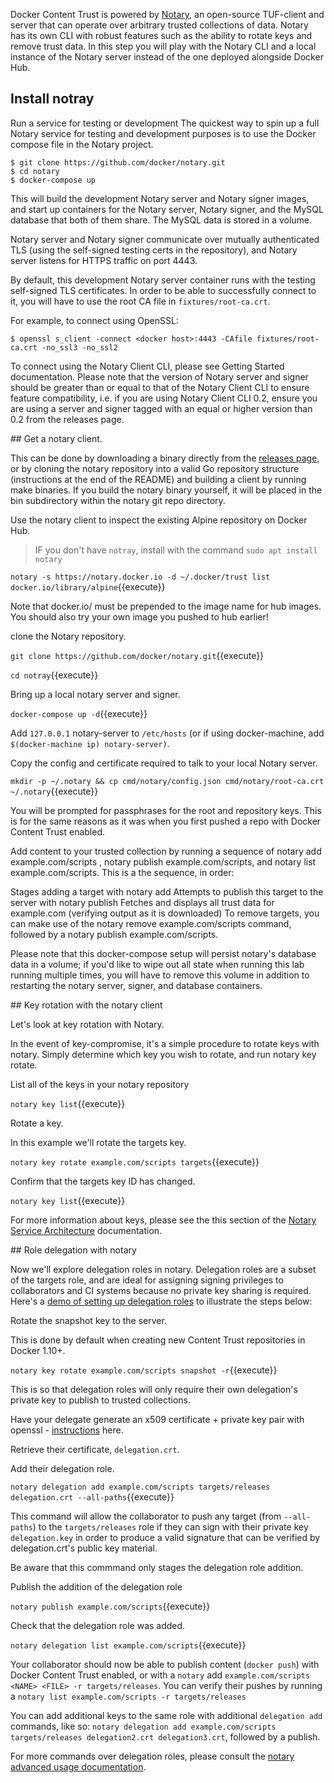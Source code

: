 Docker Content Trust is powered by [Notary](https://github.com/docker/notary), an open-source TUF-client and server that can operate over arbitrary trusted collections of data. Notary has its own CLI with robust features such as the ability to rotate keys and remove trust data. In this step you will play with the Notary CLI and a local instance of the Notary server instead of the one deployed alongside Docker Hub.

## Install notray
Run a service for testing or development
The quickest way to spin up a full Notary service for testing and development purposes is to use the Docker compose file in the Notary project.

```
$ git clone https://github.com/docker/notary.git
$ cd notary
$ docker-compose up
```

This will build the development Notary server and Notary signer images, and start up containers for the Notary server, Notary signer, and the MySQL database that both of them share. The MySQL data is stored in a volume.

Notary server and Notary signer communicate over mutually authenticated TLS (using the self-signed testing certs in the repository), and Notary server listens for HTTPS traffic on port 4443.

By default, this development Notary server container runs with the testing self-signed TLS certificates. In order to be able to successfully connect to it, you will have to use the root CA file in ``fixtures/root-ca.crt``.

For example, to connect using OpenSSL:

```
$ openssl s_client -connect <docker host>:4443 -CAfile fixtures/root-ca.crt -no_ssl3 -no_ssl2
```

To connect using the Notary Client CLI, please see Getting Started documentation. Please note that the version of Notary server and signer should be greater than or equal to that of the Notary Client CLI to ensure feature compatibility, i.e. if you are using Notary Client CLI 0.2, ensure you are using a server and signer tagged with an equal or higher version than 0.2 from the releases page.

## Get a notary client.

This can be done by downloading a binary directly from the [releases page](https://github.com/docker/notary/releases), or by cloning the notary repository into a valid Go repository structure (instructions at the end of the README) and building a client by running make binaries. If you build the notary binary yourself, it will be placed in the bin subdirectory within the notary git repo directory.

Use the notary client to inspect the existing Alpine repository on Docker Hub.

> IF you don't have `notray`, install with the command `sudo apt install notary `


`notary -s https://notary.docker.io -d ~/.docker/trust list docker.io/library/alpine`{{execute}}

Note that docker.io/ must be prepended to the image name for hub images. You should also try your own image you pushed to hub earlier!

clone the Notary repository.


`git clone https://github.com/docker/notary.git`{{execute}}

`cd notray`{{execute}}

Bring up a local notary server and signer.



  `docker-compose up -d`{{execute}}

  Add `127.0.0.1` notary-server to ``/etc/hosts`` (or if using docker-machine, add ``$(docker-machine ip) notary-server)``.


  Copy the config and certificate required to talk to your local Notary server.

  `mkdir -p ~/.notary && cp cmd/notary/config.json cmd/notary/root-ca.crt ~/.notary`{{execute}}

  You will be prompted for passphrases for the root and repository keys. This is for the same reasons as it was when you first pushed a repo with Docker Content Trust enabled.

  Add content to your trusted collection by running a sequence of notary add example.com/scripts <NAME> <FILE>, notary publish example.com/scripts, and notary list example.com/scripts. This is a the sequence, in order:

  Stages adding a target with notary add
  Attempts to publish this target to the server with notary publish
  Fetches and displays all trust data for example.com (verifying output as it is downloaded)
  To remove targets, you can make use of the notary remove example.com/scripts <NAME> command, followed by a notary publish example.com/scripts.

  Please note that this docker-compose setup will persist notary's database data in a volume; if you'd like to wipe out all state when running this lab running multiple times, you will have to remove this volume in addition to restarting the notary server, signer, and database containers.

## Key rotation with the notary client

Let's look at key rotation with Notary.

In the event of key-compromise, it's a simple procedure to rotate keys with notary. Simply determine which key you wish to rotate, and run notary key rotate.

List all of the keys in your notary repository

`notary key list`{{execute}}

Rotate a key.

In this example we'll rotate the targets key.

`notary key rotate example.com/scripts targets`{{execute}}


Confirm that the targets key ID has changed.

`notary key list`{{execute}}


For more information about keys, please see the this section of the [Notary Service Architecture](https://docs.docker.com/notary/service_architecture/#brief-overview-of-tuf-keys-and-roles) documentation.



## Role delegation with notary

Now we'll explore delegation roles in notary. Delegation roles are a subset of the targets role, and are ideal for assigning signing privileges to collaborators and CI systems because no private key sharing is required. Here's a [demo of setting up delegation roles](https://asciinema.org/a/4nclzcuus3ubdcu88xmepz8u4) to illustrate the steps below:

Rotate the snapshot key to the server.

This is done by default when creating new Content Trust repositories in Docker 1.10+.

`notary key rotate example.com/scripts snapshot -r`{{execute}}

This is so that delegation roles will only require their own delegation's private key to publish to trusted collections.

Have your delegate generate an x509 certificate + private key pair with openssl - [instructions](https://docs.docker.com/engine/security/trust/trust_delegation/#generating-delegation-keys) here.

Retrieve their certificate, `delegation.crt`.

Add their delegation role.

`notary delegation add example.com/scripts targets/releases delegation.crt --all-paths`{{execute}}

This command will allow the collaborator to push any target (from ``--all-paths``) to the ``targets/releases`` role if they can sign with their private key `delegation.key` in order to produce a valid signature that can be verified by delegation.crt's public key material.

Be aware that this commmand only stages the delegation role addition.

Publish the addition of the delegation role

`notary publish example.com/scripts`{{execute}}

Check that the delegation role was added.

`notary delegation list example.com/scripts`{{execute}}

Your collaborator should now be able to publish content (`docker push`) with Docker Content Trust enabled, or with a `notary` add `example.com/scripts <NAME> <FILE> -r targets/releases`. You can verify their pushes by running a `notary list example.com/scripts -r targets/releases`

You can add additional keys to the same role with additional `delegation add` commands, like so: `notary delegation add example.com/scripts targets/releases delegation2.crt delegation3.crt`, followed by a publish.

For more commands over delegation roles, please consult the [notary advanced usage documentation](https://docs.docker.com/notary/advanced_usage/#work-with-delegation-roles).
